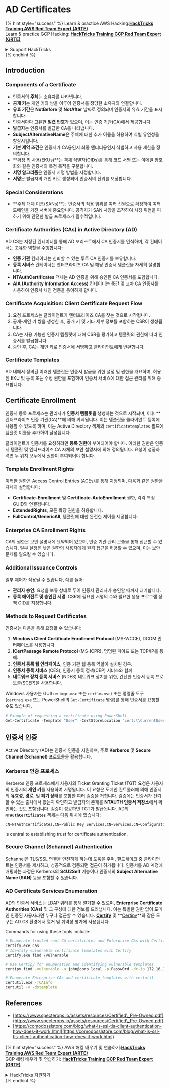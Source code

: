 # AD Certificates

{% hint style="success" %}
Learn & practice AWS Hacking:<img src="/.gitbook/assets/arte.png" alt="" data-size="line">[**HackTricks Training AWS Red Team Expert (ARTE)**](https://training.hacktricks.xyz/courses/arte)<img src="/.gitbook/assets/arte.png" alt="" data-size="line">\
Learn & practice GCP Hacking: <img src="/.gitbook/assets/grte.png" alt="" data-size="line">[**HackTricks Training GCP Red Team Expert (GRTE)**<img src="/.gitbook/assets/grte.png" alt="" data-size="line">](https://training.hacktricks.xyz/courses/grte)

<details>

<summary>Support HackTricks</summary>

* Check the [**subscription plans**](https://github.com/sponsors/carlospolop)!
* **Join the** 💬 [**Discord group**](https://discord.gg/hRep4RUj7f) or the [**telegram group**](https://t.me/peass) or **follow** us on **Twitter** 🐦 [**@hacktricks\_live**](https://twitter.com/hacktricks\_live)**.**
* **Share hacking tricks by submitting PRs to the** [**HackTricks**](https://github.com/carlospolop/hacktricks) and [**HackTricks Cloud**](https://github.com/carlospolop/hacktricks-cloud) github repos.

</details>
{% endhint %}

## Introduction

### Components of a Certificate

- 인증서의 **주체**는 소유자를 나타냅니다.
- **공개 키**는 개인 키와 쌍을 이루어 인증서를 정당한 소유자와 연결합니다.
- **유효 기간**은 **NotBefore** 및 **NotAfter** 날짜로 정의되며 인증서의 유효 기간을 표시합니다.
- 인증서마다 고유한 **일련 번호**가 있으며, 이는 인증 기관(CA)에서 제공합니다.
- **발급자**는 인증서를 발급한 CA를 나타냅니다.
- **SubjectAlternativeName**은 주체에 대한 추가 이름을 허용하여 식별 유연성을 향상시킵니다.
- **기본 제약 조건**은 인증서가 CA용인지 최종 엔티티용인지 식별하고 사용 제한을 정의합니다.
- **확장 키 사용(EKUs)**는 객체 식별자(OIDs)를 통해 코드 서명 또는 이메일 암호화와 같은 인증서의 특정 목적을 구분합니다.
- **서명 알고리즘**은 인증서 서명 방법을 지정합니다.
- **서명**은 발급자의 개인 키로 생성되어 인증서의 진위를 보장합니다.

### Special Considerations

- **주체 대체 이름(SANs)**는 인증서의 적용 범위를 여러 신원으로 확장하여 여러 도메인을 가진 서버에 중요합니다. 공격자가 SAN 사양을 조작하여 사칭 위험을 피하기 위해 안전한 발급 프로세스가 필수적입니다.

### Certificate Authorities (CAs) in Active Directory (AD)

AD CS는 지정된 컨테이너를 통해 AD 포리스트에서 CA 인증서를 인식하며, 각 컨테이너는 고유한 역할을 수행합니다:

- **인증 기관** 컨테이너는 신뢰할 수 있는 루트 CA 인증서를 보유합니다.
- **등록 서비스** 컨테이너는 엔터프라이즈 CA 및 해당 인증서 템플릿을 자세히 설명합니다.
- **NTAuthCertificates** 객체는 AD 인증을 위해 승인된 CA 인증서를 포함합니다.
- **AIA (Authority Information Access)** 컨테이너는 중간 및 교차 CA 인증서를 사용하여 인증서 체인 검증을 용이하게 합니다.

### Certificate Acquisition: Client Certificate Request Flow

1. 요청 프로세스는 클라이언트가 엔터프라이즈 CA를 찾는 것으로 시작됩니다.
2. 공개-개인 키 쌍을 생성한 후, 공개 키 및 기타 세부 정보를 포함하는 CSR이 생성됩니다.
3. CA는 사용 가능한 인증서 템플릿에 대해 CSR을 평가하고 템플릿의 권한에 따라 인증서를 발급합니다.
4. 승인 후, CA는 개인 키로 인증서에 서명하고 클라이언트에게 반환합니다.

### Certificate Templates

AD 내에서 정의된 이러한 템플릿은 인증서 발급을 위한 설정 및 권한을 개요하며, 허용된 EKU 및 등록 또는 수정 권한을 포함하여 인증서 서비스에 대한 접근 관리를 위해 중요합니다.

## Certificate Enrollment

인증서 등록 프로세스는 관리자가 **인증서 템플릿을 생성**하는 것으로 시작되며, 이후 **엔터프라이즈 인증 기관(CA)**에 의해 **게시**됩니다. 이는 템플릿을 클라이언트 등록에 사용할 수 있도록 하며, 이는 Active Directory 객체의 `certificatetemplates` 필드에 템플릿 이름을 추가하여 달성됩니다.

클라이언트가 인증서를 요청하려면 **등록 권한**이 부여되어야 합니다. 이러한 권한은 인증서 템플릿 및 엔터프라이즈 CA 자체의 보안 설명자에 의해 정의됩니다. 요청이 성공하려면 두 위치 모두에서 권한이 부여되어야 합니다.

### Template Enrollment Rights

이러한 권한은 Access Control Entries (ACEs)를 통해 지정되며, 다음과 같은 권한을 자세히 설명합니다:
- **Certificate-Enrollment** 및 **Certificate-AutoEnrollment** 권한, 각각 특정 GUID와 연결됩니다.
- **ExtendedRights**, 모든 확장 권한을 허용합니다.
- **FullControl/GenericAll**, 템플릿에 대한 완전한 제어를 제공합니다.

### Enterprise CA Enrollment Rights

CA의 권한은 보안 설명서에 요약되어 있으며, 인증 기관 관리 콘솔을 통해 접근할 수 있습니다. 일부 설정은 낮은 권한의 사용자에게 원격 접근을 허용할 수 있으며, 이는 보안 문제를 일으킬 수 있습니다.

### Additional Issuance Controls

일부 제어가 적용될 수 있습니다, 예를 들어:
- **관리자 승인**: 요청을 보류 상태로 두어 인증서 관리자가 승인할 때까지 대기합니다.
- **등록 에이전트 및 승인된 서명**: CSR에 필요한 서명의 수와 필요한 응용 프로그램 정책 OID를 지정합니다.

### Methods to Request Certificates

인증서는 다음을 통해 요청할 수 있습니다:
1. **Windows Client Certificate Enrollment Protocol** (MS-WCCE), DCOM 인터페이스를 사용합니다.
2. **ICertPassage Remote Protocol** (MS-ICPR), 명명된 파이프 또는 TCP/IP를 통해.
3. **인증서 등록 웹 인터페이스**, 인증 기관 웹 등록 역할이 설치된 경우.
4. **인증서 등록 서비스** (CES), 인증서 등록 정책(CEP) 서비스와 함께.
5. **네트워크 장치 등록 서비스** (NDES) 네트워크 장치를 위한, 간단한 인증서 등록 프로토콜(SCEP)을 사용합니다.

Windows 사용자는 GUI(`certmgr.msc` 또는 `certlm.msc`) 또는 명령줄 도구(`certreq.exe` 또는 PowerShell의 `Get-Certificate` 명령)를 통해 인증서를 요청할 수도 있습니다.
```powershell
# Example of requesting a certificate using PowerShell
Get-Certificate -Template "User" -CertStoreLocation "cert:\\CurrentUser\\My"
```
## 인증서 인증

Active Directory (AD)는 인증서 인증을 지원하며, 주로 **Kerberos** 및 **Secure Channel (Schannel)** 프로토콜을 활용합니다.

### Kerberos 인증 프로세스

Kerberos 인증 프로세스에서 사용자의 Ticket Granting Ticket (TGT) 요청은 사용자의 인증서의 **개인 키**를 사용하여 서명됩니다. 이 요청은 도메인 컨트롤러에 의해 인증서의 **유효성**, **경로**, 및 **폐기 상태**를 포함한 여러 검증을 거칩니다. 검증에는 인증서가 신뢰할 수 있는 출처에서 왔는지 확인하고 발급자의 존재를 **NTAUTH 인증서 저장소**에서 확인하는 것도 포함됩니다. 검증이 성공하면 TGT가 발급됩니다. AD의 **`NTAuthCertificates`** 객체는 다음 위치에 있습니다:
```bash
CN=NTAuthCertificates,CN=Public Key Services,CN=Services,CN=Configuration,DC=<domain>,DC=<com>
```
is central to establishing trust for certificate authentication.

### Secure Channel (Schannel) Authentication

Schannel은 TLS/SSL 연결을 안전하게 하는데 도움을 주며, 핸드셰이크 중 클라이언트는 인증서를 제시하고, 성공적으로 검증되면 접근이 허가됩니다. 인증서를 AD 계정에 매핑하는 과정은 Kerberos의 **S4U2Self** 기능이나 인증서의 **Subject Alternative Name (SAN)** 등을 포함할 수 있습니다.

### AD Certificate Services Enumeration

AD의 인증서 서비스는 LDAP 쿼리를 통해 열거할 수 있으며, **Enterprise Certificate Authorities (CAs)** 및 그 구성에 대한 정보를 드러냅니다. 이는 특별한 권한 없이 도메인 인증된 사용자라면 누구나 접근할 수 있습니다. **[Certify](https://github.com/GhostPack/Certify)** 및 **[Certipy](https://github.com/ly4k/Certipy)**와 같은 도구는 AD CS 환경에서 열거 및 취약성 평가에 사용됩니다.

Commands for using these tools include:
```bash
# Enumerate trusted root CA certificates and Enterprise CAs with Certify
Certify.exe cas
# Identify vulnerable certificate templates with Certify
Certify.exe find /vulnerable

# Use Certipy for enumeration and identifying vulnerable templates
certipy find -vulnerable -u john@corp.local -p Passw0rd -dc-ip 172.16.126.128

# Enumerate Enterprise CAs and certificate templates with certutil
certutil.exe -TCAInfo
certutil -v -dstemplate
```
## References

* [https://www.specterops.io/assets/resources/Certified\_Pre-Owned.pdf](https://www.specterops.io/assets/resources/Certified\_Pre-Owned.pdf)
* [https://comodosslstore.com/blog/what-is-ssl-tls-client-authentication-how-does-it-work.html](https://comodosslstore.com/blog/what-is-ssl-tls-client-authentication-how-does-it-work.html)

{% hint style="success" %}
AWS 해킹 배우기 및 연습하기:<img src="/.gitbook/assets/arte.png" alt="" data-size="line">[**HackTricks Training AWS Red Team Expert (ARTE)**](https://training.hacktricks.xyz/courses/arte)<img src="/.gitbook/assets/arte.png" alt="" data-size="line">\
GCP 해킹 배우기 및 연습하기: <img src="/.gitbook/assets/grte.png" alt="" data-size="line">[**HackTricks Training GCP Red Team Expert (GRTE)**<img src="/.gitbook/assets/grte.png" alt="" data-size="line">](https://training.hacktricks.xyz/courses/grte)

<details>

<summary>HackTricks 지원하기</summary>

* [**구독 계획**](https://github.com/sponsors/carlospolop) 확인하기!
* **💬 [**Discord 그룹**](https://discord.gg/hRep4RUj7f) 또는 [**텔레그램 그룹**](https://t.me/peass)에 참여하거나 **Twitter** 🐦 [**@hacktricks\_live**](https://twitter.com/hacktricks\_live)**를 팔로우하세요.**
* **[**HackTricks**](https://github.com/carlospolop/hacktricks) 및 [**HackTricks Cloud**](https://github.com/carlospolop/hacktricks-cloud) 깃허브 리포지토리에 PR을 제출하여 해킹 팁을 공유하세요.**

</details>
{% endhint %}
